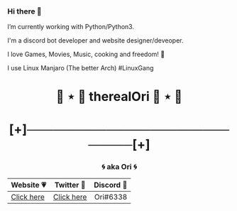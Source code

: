 ### Hi there 🦊


I’m currently working with Python/Python3.

I'm a discord bot developer and website designer/deveoper.

I love Games, Movies, Music, cooking and freedom! 🦅

I use Linux Manjaro (The better Arch) #LinuxGang



<h1 align="center">🦊 ⋆ 🎀 therealOri 🎀 ⋆ 🦊</h1>
<h1 align="center">[+]────────────────────────────[+]</h1>
<h3 align="center">🌀 aka Ori 🌀</h3>
<p align="center">
	<table align="center">
	    <thead>
	        <tr>
	            <th align="center">Website 💗</th>
	            <th align="center">Twitter 💙</th>
	            <th align="center">Discord 💜</th>
	        </tr>
	    </thead>
	    <tbody>
	        <tr>
	            <td align="left"><a href="https://omintyd.tk/" target="_blank">Click here</a></td>
	            <td align="center"><a href="https://twitter.com/therealOri_" target="_blank">Click here</a></td></td>
	            <td align="right">Ori#6338</td>
	        </tr>
	    </tbody>
	</table align="center">
</p>
